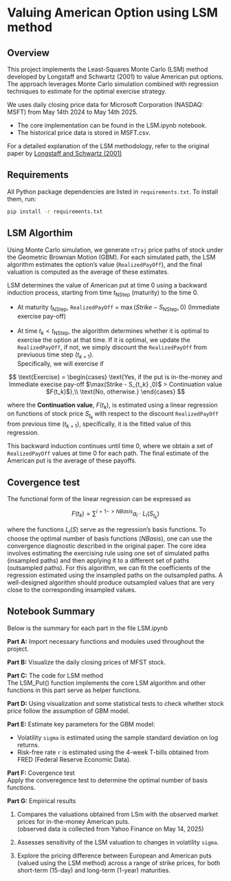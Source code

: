 # Valuing American Option using LSM method

## Overview
This project implements the Least-Squares Monte Carlo (LSM) method developed by Longstaff and Schwartz (2001) to value American put options. The approach leverages Monte Carlo simulation combined with regression techniques to estimate for the optimal exercise strategy.

We uses daily closing price data for Microsoft Corporation (NASDAQ: MSFT) from May 14th 2024 to May 14th 2025.
- The core implementation can be found in the LSM.ipynb notebook.
- The historical price data is stored in MSFT.csv.

For a detailed explanation of the LSM methodology, refer to the original paper by [Longstaff and Schwartz (2001)](https://www.bing.com/ck/a?!&&p=1d4050da31f5a12d1c027a4b687fdee45f2918c6b2ef22d6747ac59175fa0a21JmltdHM9MTc0ODA0NDgwMA&ptn=3&ver=2&hsh=4&fclid=1822aef0-1d75-6a9b-2f67-bdb71c136b36&psq=longstaff+schwartz+LSM+2001+financial+review&u=a1aHR0cHM6Ly9wZW9wbGUubWF0aC5ldGh6LmNoLyU3RWhqZnVycmVyL3RlYWNoaW5nL0xvbmdzdGFmZlNjaHdhcnR6QW1lcmljYW5PcHRpb25zTGVhc3RTcXVhcmVNb250ZUNhcmxvLnBkZg&ntb=1)

## Requirements

All Python package dependencies are listed in `requirements.txt`. To install them, run:

```bash
pip install -r requirements.txt
```

## LSM Algorthim 

Using Monte Carlo simulation, we generate ``nTraj`` price paths of stock under the Geometric Brownian Motion (GBM). For each simulated path, the LSM algorithm estimates the option’s value (``RealizedPayOff``), and the final valuation is computed as the average of these estimates.

LSM determines the value of American put at time 0 using a backward induction process, starting from time $t_\text{NStep}$ (maturity) to the time 0. <br>
- At maturity $t_\text{NStep}$, ``RealizedPayOff`` = $\max(Strike - S_\text{NStep}, 0)$ (Immediate exercise pay-off) <br> <br>
- At time $t_k < t_\text{NStep}$, the algorithm determines whether it is optimal to exercise the option at that time. If it is optimal, we update the ``RealizedPayOff``, if not, we simply discount the ``RealizedPayOff`` from previuous time step ($t_{k+1}$). <br>
Specifically, we will exercise if

$$
\text{Exercise} =
\begin{cases}
\text{Yes, if the put is in-the-money and Immediate execise pay-off $\max(Strike - S_{t_k} ,0)$ > Continuation value $F(t_k)$},\\
\text{No, otherwise.}
\end{cases}
$$

where the __Continuation value__, $F(t_k)$, is estimated using a linear regression on functions of stock price $S_{t_k}$ with respect to the discount ``RealizedPayOff`` from previous time ($t_{k+1}$), specifically, it is the fitted value of this regression.

This backward induction continues until time 0, where we obtain a set of ``RealizedPayOff`` values at time 0 for each path. The final estimate of the American put is the average of these payoffs.

## Covergence test
The functional form of the linear regression can be expressed as

$$
F(t_k) = \sum^{i = 1-> NBasis} a_i \cdot L_i(S_{t_k})
$$

where the functions $L_i(S)$ serve as the regression’s basis functions. To choose the optimal number of basis functions ($NBasis$), one can use the convergence diagnostic described in the original paper. The core idea involves estimating the exercising rule using one set of simulated paths (insampled paths) and then applying it to a different set of paths (outsampled paths). For this algorithm, we can fit the coefficients of the regression estimated using the insampled paths on the outsampled paths. A well-designed algorithm should produce outsampled values that are very close to the corresponding insampled values.


## Notebook Summary
Below is the summary for each part in the file LSM.ipynb

**Part A:** Import necessary functions and modules used throughout the project.

**Part B:** Visualize the daily closing prices of MFST stock.

**Part C:** The code for LSM method <br>
  The LSM_Put() function implements the core LSM algorithm and other functions in this part serve as helper functions.

**Part D:** Using visualization and some statistical tests to check whether stock price follow the assumption of GBM model.

**Part E:** Estimate key parameters for the GBM model: <br>
- Volatility ``sigma`` is estimated using the sample standard deviation on log returns. <br>
- Risk-free rate ``r`` is estimated using the 4-week T-bills obtained from FRED (Federal Reserve Economic Data).

**Part F:** Covergence test <br>
Apply the converegence test to determine the optimal number of basis functions.

**Part G:** Empirical results <br>
1. Compares the valuations obtained from LSm with the observed market prices for in-the-money American puts. <br>
(observed data is collected from Yahoo Finance on May 14, 2025)

2. Assesses sensitivity of the LSM valuation to changes in volatility ``sigma``.

3. Explore the pricing difference between European and American puts (valued using the LSM method) across a range of strike prices, for both short-term (15-day) and long-term (1-year) maturities.


